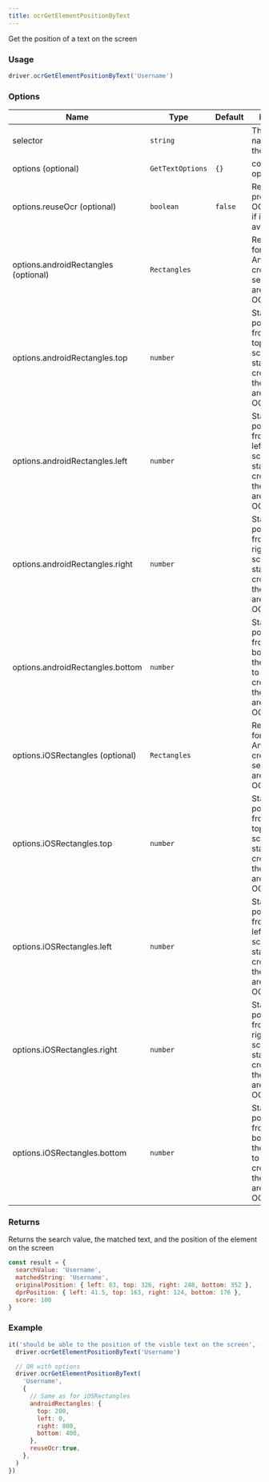 ```yaml
---
title: ocrGetElementPositionByText
---
```

Get the position of a text on the screen

### Usage
```js
driver.ocrGetElementPositionByText('Username')
```

### Options

| Name | Type | Default | Details |
| --- | --- | ---| --- |
| selector | `string` |  | The visual name of the field |
| options (optional) | `GetTextOptions` | `{}` | command options |
| options.reuseOcr (optional) | `boolean` | `false` | Re-use a previous OCR scan if it is available |
| options.androidRectangles (optional) | `Rectangles` | | Rectangles for Android to crop the search area for OCR |
| options.androidRectangles.top | `number` | | Start position from the top of the screen to start cropping the search area for OCR |
| options.androidRectangles.left | `number` | | Start position from the left of the screen to start cropping the search area for OCR |
| options.androidRectangles.right | `number` | | Start position from the right of the screen to start cropping the search area for OCR |
| options.androidRectangles.bottom | `number` | | Start position from the bottom of the screen to start cropping the search area for OCR |
| options.iOSRectangles (optional) | `Rectangles` | | Rectangles for Android to crop the search area for OCR |
| options.iOSRectangles.top | `number` | | Start position from the top of the screen to start cropping the search area for OCR |
| options.iOSRectangles.left | `number` | | Start position from the left of the screen to start cropping the search area for OCR |
| options.iOSRectangles.right | `number` | | Start position from the right of the screen to start cropping the search area for OCR |
| options.iOSRectangles.bottom | `number` | | Start position from the bottom of the screen to start cropping the search area for OCR |

### Returns
Returns the search value, the matched text, and the position of the element on the screen

```js
const result = {
  searchValue: 'Username',
  matchedString: 'Username',
  originalPosition: { left: 83, top: 326, right: 248, bottom: 352 },
  dprPosition: { left: 41.5, top: 163, right: 124, bottom: 176 },
  score: 100
}
```

### Example
```js
it('should be able to the position of the visble text on the screen', () => {
  driver.ocrGetElementPositionByText('Username')

  // OR with options
  driver.ocrGetElementPositionByText(
    'Username',
    {
      // Same as for iOSRectangles
      androidRectangles: {
        top: 200,
        left: 0,
        right: 800,
        bottom: 400,
      },
      reuseOcr:true,
    },
  )
})
```
